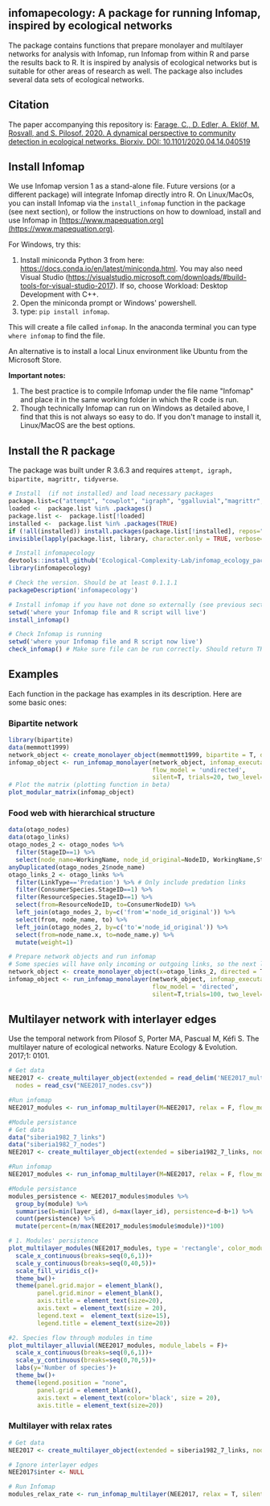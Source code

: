 ## infomapecology: A package for running Infomap, inspired by ecological networks

The package contains functions that prepare monolayer and multilayer networks
for analysis with Infomap, run Infomap from within R and parse the results
back to R. It is inspired by analysis of ecological networks but is
suitable for other areas of research as well. The package also includes several data sets of ecological networks.

## Citation
The paper accompanying this repository is:
[Farage, C., D. Edler, A. Eklöf, M. Rosvall, and S. Pilosof. 2020. A dynamical perspective to community detection in ecological networks. Biorxiv. DOI: 10.1101/2020.04.14.040519](https://www.biorxiv.org/content/10.1101/2020.04.14.040519v1)

## Install Infomap
We use Infomap version 1 as a stand-alone file. Future versions (or a different
package) will integrate Infomap directly intro R. On Linux/MacOs, you can install Infomap via the `install_infomap` function in the package (see next section), or follow the instructions on how to download, install and use Infomap in [https://www.mapequation.org](https://www.mapequation.org).

For Windows, try this:
1. Install  miniconda Python 3 from here: https://docs.conda.io/en/latest/miniconda.html. You may also need Visual Studio (https://visualstudio.microsoft.com/downloads/#build-tools-for-visual-studio-2017). If so, choose Workload: Desktop Development with C++.
2. Open the miniconda prompt or Windows' powershell.
3. type: `pip install infomap`.

This will create a file called `infomap`. In the anaconda terminal you can type `where infomap` to find the file. 

An alternative is to install a local Linux environment like Ubuntu from the Microsoft Store.

**Important notes:**
1. The best practice is to compile Infomap under the file name "Infomap" and place it in the
same working folder in which the R code is run.
2. Though technically Infomap can run on Windows as detailed above, I find that this is not always so easy to do. If you don't manage to install it, Linux/MacOS are the best options.

## Install the R package
The package was built under R 3.6.3 and requires `attempt, igraph, bipartite, magrittr, tidyverse`.

```R
# Install  (if not installed) and load necessary packages
package.list=c("attempt", "cowplot", "igraph", "ggalluvial","magrittr","metafolio","tidyverse","vegan", "devtools")
loaded <-  package.list %in% .packages()
package.list <-  package.list[!loaded]
installed <-  package.list %in% .packages(TRUE)
if (!all(installed)) install.packages(package.list[!installed], repos="http://cran.rstudio.com/")
invisible(lapply(package.list, library, character.only = TRUE, verbose=F))

# Install infomapecology 
devtools::install_github('Ecological-Complexity-Lab/infomap_ecology_package', force=T)
library(infomapecology)

# Check the version. Should be at least 0.1.1.1
packageDescription('infomapecology')

# Install infomap if you have not done so externally (see previous section in this readme)
setwd('where your Infomap file and R script will live')
install_infomap()

# Check Infomap is running
setwd('where your Infomap file and R script now live')
check_infomap() # Make sure file can be run correctly. Should return TRUE
```

## Examples
Each function in the package has examples in its description. Here are some basic ones:

### Bipartite network
```R
library(bipartite)
data(memmott1999)
network_object <- create_monolayer_object(memmott1999, bipartite = T, directed = F, group_names = c('A','P'))
infomap_object <- run_infomap_monolayer(network_object, infomap_executable='Infomap',
                                        flow_model = 'undirected',
                                        silent=T, trials=20, two_level=T, seed=123)
# Plot the matrix (plotting function in beta)
plot_modular_matrix(infomap_object)
```

### Food web with hierarchical structure
```R
data(otago_nodes)
data(otago_links)
otago_nodes_2 <- otago_nodes %>%
  filter(StageID==1) %>%
  select(node_name=WorkingName, node_id_original=NodeID, WorkingName,StageID, everything())
anyDuplicated(otago_nodes_2$node_name)
otago_links_2 <- otago_links %>%
  filter(LinkType=='Predation') %>% # Only include predation links
  filter(ConsumerSpecies.StageID==1) %>%
  filter(ResourceSpecies.StageID==1) %>%
  select(from=ResourceNodeID, to=ConsumerNodeID) %>%
  left_join(otago_nodes_2, by=c('from'='node_id_original')) %>%
  select(from, node_name, to) %>%
  left_join(otago_nodes_2, by=c('to'='node_id_original')) %>%
  select(from=node_name.x, to=node_name.y) %>%
  mutate(weight=1)

# Prepare network objects and run infomap
# Some species will have only incoming or outgoing links, so the next line will result in a warning
network_object <- create_monolayer_object(x=otago_links_2, directed = T, bipartite = F, node_metadata = otago_nodes_2)
infomap_object <- run_infomap_monolayer(network_object, infomap_executable='Infomap',
                                        flow_model = 'directed',
                                        silent=T,trials=100, two_level=F, seed=200952)
```

## Multilayer network with interlayer edges
Use the temporal network from Pilosof S, Porter MA, Pascual M, Kéfi S. The multilayer nature of ecological networks. Nature Ecology & Evolution. 2017;1: 0101.
```R
# Get data
NEE2017 <- create_multilayer_object(extended = read_delim('NEE2017_multilayer_full_list.txt', delim = ' ', col_names = c('layer_from', 'node_from', 'layer_to', 'node_to', 'weight')),
  nodes = read_csv("NEE2017_nodes.csv"))

#Run infomap
NEE2017_modules <- run_infomap_multilayer(M=NEE2017, relax = F, flow_model = 'directed', silent = T, trials = 100, seed = 497294, temporal_network = T)

#Module persistance
# Get data
data("siberia1982_7_links")
data("siberia1982_7_nodes")
NEE2017 <- create_multilayer_object(extended = siberia1982_7_links, nodes = siberia1982_7_nodes, intra_output_extended = T, inter_output_extended = T)

#Run infomap
NEE2017_modules <- run_infomap_multilayer(M=NEE2017, relax = F, flow_model = 'directed', silent = T, trials = 100, seed = 497294, temporal_network = T)

#Module persistance
modules_persistence <- NEE2017_modules$modules %>%
  group_by(module) %>%
  summarise(b=min(layer_id), d=max(layer_id), persistence=d-b+1) %>%
  count(persistence) %>%
  mutate(percent=(n/max(NEE2017_modules$module$module))*100)

# 1. Modules' persistence
plot_multilayer_modules(NEE2017_modules, type = 'rectangle', color_modules = T)+
  scale_x_continuous(breaks=seq(0,6,1))+
  scale_y_continuous(breaks=seq(0,40,5))+
  scale_fill_viridis_c()+
  theme_bw()+
  theme(panel.grid.major = element_blank(),
        panel.grid.minor = element_blank(),
        axis.title = element_text(size=20),
        axis.text = element_text(size = 20),
        legend.text =  element_text(size=15),
        legend.title = element_text(size=20))

#2. Species flow through modules in time
plot_multilayer_alluvial(NEE2017_modules, module_labels = F)+
  scale_x_continuous(breaks=seq(0,6,1))+
  scale_y_continuous(breaks=seq(0,70,5))+
  labs(y='Number of species')+
  theme_bw()+
  theme(legend.position = "none",
        panel.grid = element_blank(),
        axis.text = element_text(color='black', size = 20),
        axis.title = element_text(size=20))
```

### Multilayer with relax rates
```R
# Get data
NEE2017 <- create_multilayer_object(extended = siberia1982_7_links, nodes = siberia1982_7_nodes, intra_output_extended = F, inter_output_extended = F)

# Ignore interlayer edges
NEE2017$inter <- NULL

# Run Infomap
modules_relax_rate <- run_infomap_multilayer(NEE2017, relax = T, silent = T, trials = 50, seed = 497294, multilayer_relax_rate = 0.15, multilayer_relax_limit_up = 1, multilayer_relax_limit_down = 0, temporal_network = T)
```
